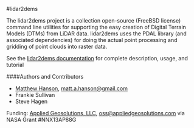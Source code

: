#lidar2dems

The lidar2dems project is a collection open-source (FreeBSD license) command line utilities for supporting the easy creation of Digital Terrain Models (DTMs) from LiDAR data. lidar2dems uses the PDAL library (and associated dependencies) for doing the actual point processing and gridding of point clouds into raster data.

See the [lidar2dems documentation](http://applied-geosolutions.github.io/lidar2dems/) for complete description, usage, and tutorial

####Authors and Contributors

* [Matthew Hanson](http://github.com/matthewhanson), matt.a.hanson@gmail.com
* Frankie Sullivan
* Steve Hagen

Funding:
	[Applied Geosolutions, LLC](http://www.appliedgeosolutions.com), oss@appliedgeosolutions.com
	 via NASA Grant #NNX13AP88G

